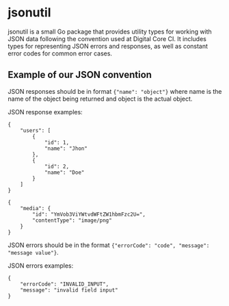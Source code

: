 # jsonutil

jsonutil is a small Go package that provides utility types for working with JSON data following the convention used at Digital Core CI.
It includes types for representing JSON errors and responses, as well as constant error codes for common error cases.

## Example of our JSON convention

JSON responses should be in format `{"name": "object"}` where name is the name of the object being returned and object is the actual object.

JSON response examples:

```
{
    "users": [
        {
            "id": 1,
            "name": "Jhon"
        },
        {
            "id": 2,
            "name": "Doe"
        }
    ]
}
```

```
{
    "media": {
        "id": "YmVob3ViYWtvdWFtZW1hbmFzc2U=",
        "contentType": "image/png"
    }
}
```

JSON errors should be in the format `{"errorCode": "code", "message": "message value"}`.

JSON errors examples:

```
{
    "errorCode": "INVALID_INPUT",
    "message": "invalid field input"
}
```

##
